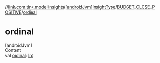 //[link](../../../index.md)/[com.tink.model.insights](../../index.md)/[[androidJvm]InsightType](../index.md)/[BUDGET_CLOSE_POSITIVE](index.md)/[ordinal](ordinal.md)



# ordinal  
[androidJvm]  
Content  
val [ordinal](ordinal.md): [Int](https://kotlinlang.org/api/latest/jvm/stdlib/kotlin/-int/index.html)  



